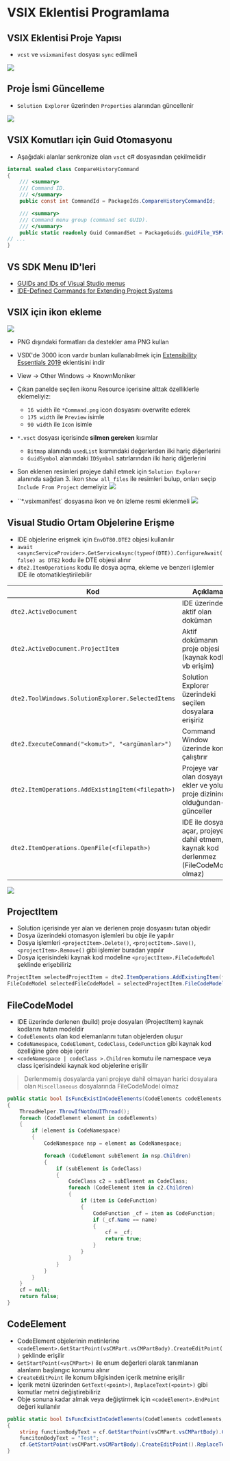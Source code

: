 # VSIX Eklentisi Programlama

## VSIX Eklentisi Proje Yapısı

- `vcst` ve `vsixmanifest` dosyası `sync` edilmeli

![](assets/vsix_project_structure.png)

## Proje İsmi Güncelleme

- `Solution Explorer` üzerinden `Properties` alanından güncellenir

![](assets/vsix_change_project_name.png)

## VSIX Komutları için Guid Otomasyonu

- Aşağıdaki alanlar senkronize olan `vsct` c# dosyasından çekilmelidir

```c#
internal sealed class CompareHistoryCommand
{
    /// <summary>
    /// Command ID.
    /// </summary>
    public const int CommandId = PackageIds.CompareHistoryCommandId;

    /// <summary>
    /// Command menu group (command set GUID).
    /// </summary>
    public static readonly Guid CommandSet = PackageGuids.guidFile_VSPackageCmdSet;
// ...
}
```

## VS SDK Menu ID'leri

- [GUIDs and IDs of Visual Studio menus](https://docs.microsoft.com/en-us/visualstudio/extensibility/internals/guids-and-ids-of-visual-studio-menus?view=vs-2019s)
- [IDE-Defined Commands for Extending Project Systems](https://docs.microsoft.com/en-us/visualstudio/extensibility/internals/ide-defined-commands-for-extending-project-systems?view=vs-2019s)


## VSIX için ikon ekleme

![](assets/vsix_known_monikers.png)

- PNG dışındaki formatları da destekler ama PNG kullan
- VSIX'de 3000 icon vardır bunları kullanabilmek için [Extensibility Essentials 2019](https://marketplace.visualstudio.com/items?itemName=MadsKristensen.ExtensibilityEssentials2019) eklentisini indir
- View -> Other Windows -> KnownMoniker
- Çıkan panelde seçilen ikonu Resource içerisine alttak özelliklerle eklemeliyiz:
  - `16 width` ile  `*Command.png` icon dosyasını overwrite ederek
  - `175 width` ile `Preview` isimle
  - `90 width` ile `Icon` isimle
- `*.vsct` dosyası içerisinde **silmen gereken** kısımlar
  -  `Bitmap` alanında `usedList` kısmındaki değerlerden ilki hariç diğerlerini
  -  `GuidSymbol` alanındaki `IDSymbol` satırlarından ilki hariç diğerlerini


- Son eklenen resimleri projeye dahil etmek için `Solution Explorer` alanında  sağdan 3. ikon `Show all files` ile resimleri bulup, onları seçip `Include From Project` demeliyiz
![](assets/vsıx_resources_example.png)
- ``*.vsixmanifest` dosyasına ikon ve ön izleme resmi eklenmeli
![](assets/vsix_manifest_res_icon.png)

## Visual Studio Ortam Objelerine Erişme

- IDE objelerine erişmek için `EnvDT80.DTE2` objesi kullanılır
- `await <asyncServiceProvider>.GetServiceAsync(typeof(DTE)).ConfigureAwait(false) as DTE2` kodu ile DTE objesi alınır
- `dte2.ItemOperations` kodu ile dosya açma, ekleme ve benzeri işlemler IDE ile otomatikleştirilebilir

| Kod | Açıklama|
| -   | -        |
| `dte2.ActiveDocument` | IDE üzerinde aktif olan doküman |
| `dte2.ActiveDocument.ProjectItem` | Aktif dokümanın proje objesi (kaynak kodlara vb erişim)
| `dte2.ToolWindows.SolutionExplorer.SelectedItems` | Solution Explorer üzerindeki seçilen dosyalara erişiriz|
| `dte2.ExecuteCommand("<komut>", "<argümanlar>")` | Command Window üzerinde komut çalıştırır |
| `dte2.ItemOperations.AddExistingItem(<filepath>)` | Projeye var olan dosyayı ekler ve yolun -proje dizininde olduğundan-  günceller |
| `dte2.ItemOperations.OpenFile(<filepath>)` | IDE ile dosyayı açar, projeye dahil etmem, kaynak kod derlenmez (FileCodeModel olmaz) |


![](assets/vsix_dte_automation_model.png)

## ProjectItem

- Solution içerisinde yer alan ve derlenen proje dosyasını tutan objedir
- Dosya üzerindeki otomasyon işlemleri bu obje ile yapılır
- Dosya işlemleri `<projectItem>.Delete()`, `<projectItem>.Save()`, `<projectItem>.Remove()` gibi işlemler buradan yapılır
- Dosya içerisindeki kaynak kod modeline `<projectItem>.FileCodeModel` şeklinde erişebiliriz

```c#
ProjectItem selectedProjectItem = dte2.ItemOperations.AddExistingItem(filePath);
FileCodeModel selectedFileCodeModel = selectedProjectItem.FileCodeModel;
```

## FileCodeModel

- IDE üzerinde derlenen (build) proje dosyaları (ProjectItem) kaynak kodlarını tutan modeldir
- `CodeElements` olan kod elemanlarını tutan objelerden oluşur
- `CodeNamespace`, `CodeElement`, `CodeClass`, `CodeFunction` gibi kaynak kod özelliğine göre obje içerir
- `<codeNamespace | codeClass >.Children` komutu ile namespace veya class içerisindeki kaynak kod objelerine erişilir

>  Derlenmemiş dosyalarda yani projeye dahil olmayan harici dosyalara olan `Miscellaneous` dosyalarında FileCodeModel olmaz

```c#
public static bool IsFuncExistInCodeElements(CodeElements codeElements, string name, out CodeFunction cf)
{
    ThreadHelper.ThrowIfNotOnUIThread();
    foreach (CodeElement element in codeElements)
    {
        if (element is CodeNamespace)
        {
            CodeNamespace nsp = element as CodeNamespace;

            foreach (CodeElement subElement in nsp.Children)
            {
                if (subElement is CodeClass)
                {
                    CodeClass c2 = subElement as CodeClass;
                    foreach (CodeElement item in c2.Children)
                    {
                        if (item is CodeFunction)
                        {
                            CodeFunction _cf = item as CodeFunction;
                            if (_cf.Name == name)
                            {
                                cf = _cf;
                                return true;
                            }
                        }
                    }
                }
            }
        }
    }
    cf = null;
    return false;
}
```

## CodeElement

- CodeElement objelerinin metinlerine `<codeElement>.GetStartPoint(vsCMPart.vsCMPartBody).CreateEditPoint()` şeklinde erişilir
- `GetStartPoint(<vsCMPart>)` ile enum değerleri olarak tanımlanan alanların başlangıc konumu alınır
- `CreateEditPoint` ile konum bilgisinden içerik metnine erişilir
- İçerik metni üzerinden `GetText(<point>)`, `ReplaceText(<point>)` gibi komutlar metni değiştirebiliriz
- Obje sonuna kadar almak veya değiştirmek için `<codeElement>.EndPoint` değeri kullanılır

```c#
public static bool IsFuncExistInCodeElements(CodeElements codeElements, string name, out CodeFunction cf) 
{
    string functionBodyText = cf.GetStartPoint(vsCMPart.vsCMPartBody).CreateEditPoint().GetText(cf.EndPoint);
    funcitonBodyText = "Test";
    cf.GetStartPoint(vsCMPart.vsCMPartBody).CreateEditPoint().ReplaceText(cf.EndPoint, funcitonBodyText, (int)vsEPReplaceTextOptions.vsEPReplaceTextAutoformat);
}
```